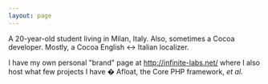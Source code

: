 ```yaml
---
layout: page
---
```


A 20-year-old student living in Milan, Italy. Also, sometimes a Cocoa developer. Mostly, a Cocoa English <-> Italian localizer.



I have my own personal "brand" page at http://infinite-labs.net/ where I also host what few projects I have � Afloat, the Core PHP framework, *et al*.

